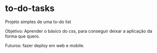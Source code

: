# to-do-tasks

Projeto simples de uma to-do list

Objetivo: Aprender o básico do css, para conseguir deixar a aplicação da forma que quero.

Futuros: fazer deploy em web e mobile.
